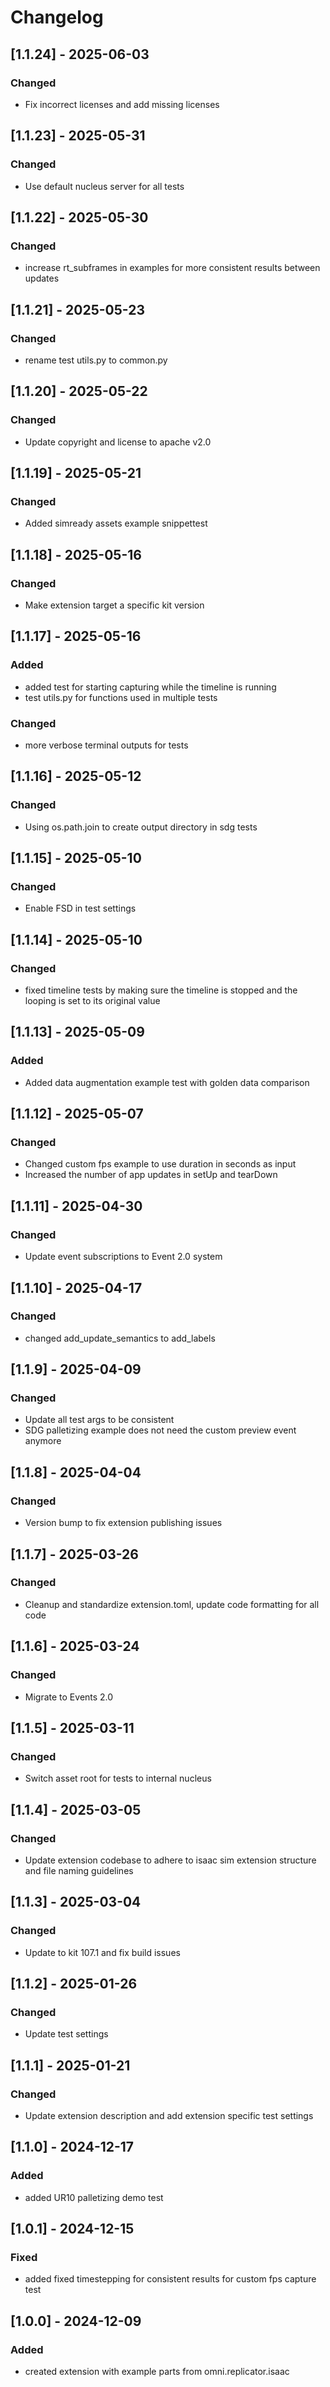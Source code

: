 # Changelog
## [1.1.24] - 2025-06-03
### Changed
- Fix incorrect licenses and add missing licenses

## [1.1.23] - 2025-05-31
### Changed
- Use default nucleus server for all tests

## [1.1.22] - 2025-05-30
### Changed
- increase rt_subframes in examples for more consistent results between updates

## [1.1.21] - 2025-05-23
### Changed
- rename test utils.py to common.py

## [1.1.20] - 2025-05-22
### Changed
- Update copyright and license to apache v2.0

## [1.1.19] - 2025-05-21
### Changed
- Added simready assets example snippettest

## [1.1.18] - 2025-05-16
### Changed
- Make extension target a specific kit version

## [1.1.17] - 2025-05-16
### Added
- added test for starting capturing while the timeline is running
- test utils.py for functions used in multiple tests

### Changed
- more verbose terminal outputs for tests

## [1.1.16] - 2025-05-12
### Changed
- Using os.path.join to create output directory in sdg tests

## [1.1.15] - 2025-05-10
### Changed
- Enable FSD in test settings

## [1.1.14] - 2025-05-10
### Changed
- fixed timeline tests by making sure the timeline is stopped and the looping is set to its original value

## [1.1.13] - 2025-05-09
### Added
- Added data augmentation example test with golden data comparison

## [1.1.12] - 2025-05-07
### Changed
- Changed custom fps example to use duration in seconds as input
- Increased the number of app updates in setUp and tearDown

## [1.1.11] - 2025-04-30
### Changed
- Update event subscriptions to Event 2.0 system

## [1.1.10] - 2025-04-17
### Changed
- changed add_update_semantics to add_labels

## [1.1.9] - 2025-04-09
### Changed
- Update all test args to be consistent
- SDG palletizing example does not need the custom preview event anymore

## [1.1.8] - 2025-04-04
### Changed
- Version bump to fix extension publishing issues

## [1.1.7] - 2025-03-26
### Changed
- Cleanup and standardize extension.toml, update code formatting for all code

## [1.1.6] - 2025-03-24
### Changed
- Migrate to Events 2.0

## [1.1.5] - 2025-03-11
### Changed
- Switch asset root for tests to internal nucleus

## [1.1.4] - 2025-03-05
### Changed
- Update extension codebase to adhere to isaac sim extension structure and file naming  guidelines

## [1.1.3] - 2025-03-04
### Changed
- Update to kit 107.1 and fix build issues

## [1.1.2] - 2025-01-26
### Changed
- Update test settings

## [1.1.1] - 2025-01-21
### Changed
- Update extension description and add extension specific test settings

## [1.1.0] - 2024-12-17
### Added
- added UR10 palletizing demo test

## [1.0.1] - 2024-12-15
### Fixed
- added fixed timestepping for consistent results for custom fps capture test

## [1.0.0] - 2024-12-09
### Added
- created extension with example parts from omni.replicator.isaac
